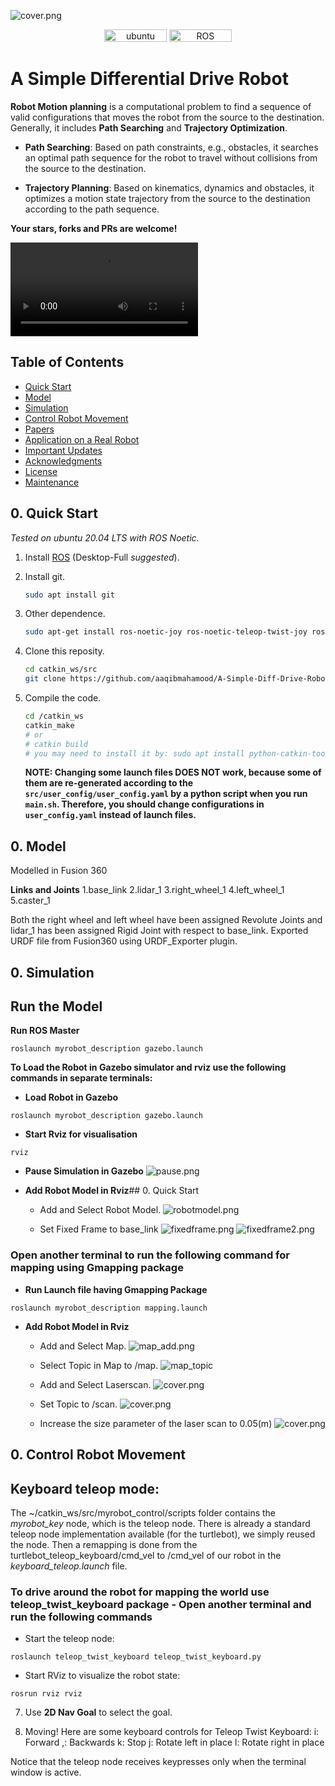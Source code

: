 ![cover.png](assets/cover.png)

<p align="center">
    <img width="100px" height="20px" src="https://img.shields.io/badge/Ubuntu-20.04-orange?logo=Ubuntu&Ubuntu-20.04"
        alt="ubuntu" />
    <img width="100px" height="20px" src="https://img.shields.io/badge/ROS-noetic-blue?logo=ROS&ROS=noetic" alt="ROS" />
</p>

# A Simple Differential Drive Robot

**Robot Motion planning** is a computational problem to find a sequence of valid configurations that moves the robot from the source to the destination. Generally, it includes **Path Searching** and **Trajectory Optimization**.

* **Path Searching**: Based on path constraints, e.g., obstacles, it searches an optimal path sequence for the robot to travel without collisions from the source to the destination.

* **Trajectory Planning**: Based on kinematics, dynamics and obstacles, it optimizes a motion state trajectory from the source to the destination according to the path sequence.

**Your stars, forks and PRs are welcome!**

![diff-drive.mp4](./assets/diff-drive.mp4)

## Table of Contents
- [Quick Start](#0)
- [Model](#1)
- [Simulation](#2)
- [Control Robot Movement](#3)
- [Papers](#4)
- [Application on a Real Robot](#5)
- [Important Updates](#6)
- [Acknowledgments](#7)
- [License](#8)
- [Maintenance](#9)

## <span id="0">0. Quick Start

*Tested on ubuntu 20.04 LTS with ROS Noetic.*

1. Install [ROS](http://wiki.ros.org/ROS/Installation) (Desktop-Full *suggested*).

2. Install git.

    ```bash
    sudo apt install git
    ```

3. Other dependence.

    ```bash
    sudo apt-get install ros-noetic-joy ros-noetic-teleop-twist-joy ros-noetic-teleop-twist-keyboard ros-noetic-amcl ros-noetic-map-server ros-noetic-move-base ros-noetic-urdf ros-noetic-xacro ros-noetic-rqt-image-view ros-noetic-gmapping ros-noetic-navigation ros-noetic-robot-state-publisher ros-noetic-dwa-local-planner ros-noetic-joint-state-publisher-gui
    ```

4. Clone this reposity.

    ```bash
    cd catkin_ws/src
    git clone https://github.com/aaqibmahamood/A-Simple-Diff-Drive-Robot.git
    ```

5. Compile the code.
   
    ```bash
    cd /catkin_ws
    catkin_make
    # or
    # catkin build
    # you may need to install it by: sudo apt install python-catkin-tools
    ```

    **NOTE: Changing some launch files DOES NOT work, because some of them are re-generated according to the `src/user_config/user_config.yaml` by a python script when you run `main.sh`. Therefore, you should change configurations in `user_config.yaml` instead of launch files.**

## <span id="1">0. Model

Modelled in Fusion 360

**Links and Joints**
1.base_link
2.lidar_1
3.right_wheel_1
4.left_wheel_1
5.caster_1

Both the right wheel and left wheel have been assigned Revolute Joints and lidar_1 has been assigned Rigid Joint with respect to base_link. Exported URDF file from Fusion360 using URDF_Exporter plugin.

## <span id="2">0. Simulation
## Run the Model

**Run ROS Master**
```
roslaunch myrobot_description gazebo.launch
```
**To Load the Robot in Gazebo simulator and rviz use the following commands in separate terminals:**
* **Load Robot in Gazebo**
```
roslaunch myrobot_description gazebo.launch
```
* **Start Rviz for visualisation**
```
rviz
```
* **Pause Simulation in Gazebo**
![pause.png](assets/pause.png)

* **Add Robot Model in Rviz**## <span id="0">0. Quick Start
  - Add and Select Robot Model.
  ![robotmodel.png](assets/robotmodel.png)

  - Set Fixed Frame to base_link
  ![fixedframe.png](assets/fixedframe.png)
  ![fixedframe2.png](assets/fixedframe2.png)

### Open another terminal to run the following command for mapping using Gmapping package

* **Run Launch file having Gmapping Package**
```
roslaunch myrobot_description mapping.launch
``` 
* **Add Robot Model in Rviz**
  - Add and Select Map.
  ![map_add.png](map_add.png)

  - Select Topic in Map to /map.
  ![map_topic](assets/map_topic.png)
  - Add and Select Laserscan.
  ![cover.png](laserscan/cover.png)

  - Set Topic to /scan.
  ![cover.png](/cover.png)

  - Increase the size parameter of the laser scan to 0.05(m)
  ![cover.png](assets/cover.png)

## <span id="3">0. Control Robot Movement

## Keyboard teleop mode:
The ~/catkin_ws/src/myrobot_control/scripts folder contains the *myrobot_key* node, which is the teleop node. There is already a standard teleop node implementation available (for the turtlebot), we simply reused the node. Then a remapping is done from the turtlebot_teleop_keyboard/cmd_vel to /cmd_vel of our robot in the *keyboard_teleop.launch* file.

### To drive around the robot for mapping the world use teleop_twist_keyboard package - Open another terminal and run the following commands

* Start the teleop node:
```
roslaunch teleop_twist_keyboard teleop_twist_keyboard.py
```

* Start RViz to visualize the robot state:
```
rosrun rviz rviz
```
7. Use **2D Nav Goal** to select the goal.

8. Moving!
Here are some keyboard controls for Teleop Twist Keyboard: 
i: Forward
,: Backwards
k: Stop
j: Rotate left in place
l: Rotate right in place

Notice that the teleop node receives keypresses only when the terminal window is active.
